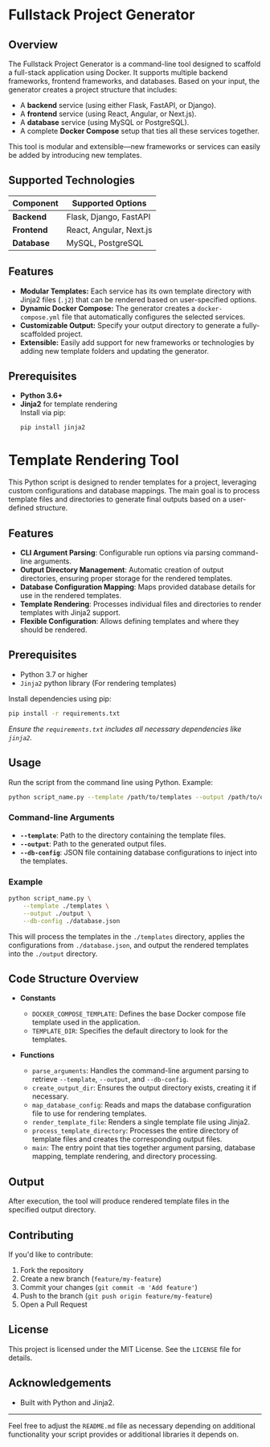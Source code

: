 # Fullstack Project Generator

## Overview

The Fullstack Project Generator is a command-line tool designed to scaffold a full-stack application using Docker. It supports multiple backend frameworks, frontend frameworks, and databases. Based on your input, the generator creates a project structure that includes:

- A **backend** service (using either Flask, FastAPI, or Django).
- A **frontend** service (using React, Angular, or Next.js).
- A **database** service (using MySQL or PostgreSQL).
- A complete **Docker Compose** setup that ties all these services together.

This tool is modular and extensible—new frameworks or services can easily be added by introducing new templates.

## Supported Technologies

| Component | Supported Options               |
|-----------|---------------------------------|
| **Backend**   | Flask, Django, FastAPI       |
| **Frontend**  | React, Angular, Next.js      |
| **Database**  | MySQL, PostgreSQL            |

## Features

- **Modular Templates:** Each service has its own template directory with Jinja2 files (`.j2`) that can be rendered based on user-specified options.
- **Dynamic Docker Compose:** The generator creates a `docker-compose.yml` file that automatically configures the selected services.
- **Customizable Output:** Specify your output directory to generate a fully-scaffolded project.
- **Extensible:** Easily add support for new frameworks or technologies by adding new template folders and updating the generator.

## Prerequisites

- **Python 3.6+**  
- **Jinja2** for template rendering  
  Install via pip:
  ```bash
  pip install jinja2


# Template Rendering Tool

This Python script is designed to render templates for a project, leveraging custom configurations and database mappings. The main goal is to process template files and directories to generate final outputs based on a user-defined structure.

## Features

- **CLI Argument Parsing**: Configurable run options via parsing command-line arguments.
- **Output Directory Management**: Automatic creation of output directories, ensuring proper storage for the rendered templates.
- **Database Configuration Mapping**: Maps provided database details for use in the rendered templates.
- **Template Rendering**: Processes individual files and directories to render templates with Jinja2 support.
- **Flexible Configuration**: Allows defining templates and where they should be rendered.

## Prerequisites

- Python 3.7 or higher
- `Jinja2` python library (For rendering templates)

Install dependencies using pip:

```bash
pip install -r requirements.txt
```

_Ensure the `requirements.txt` includes all necessary dependencies like `jinja2`._

## Usage

Run the script from the command line using Python. Example:

```bash
python script_name.py --template /path/to/templates --output /path/to/output --db-config /path/to/db_config.json
```

### Command-line Arguments

- **`--template`**: Path to the directory containing the template files.  
- **`--output`**: Path to the generated output files.  
- **`--db-config`**: JSON file containing database configurations to inject into the templates.  

### Example

```bash
python script_name.py \
    --template ./templates \
    --output ./output \
    --db-config ./database.json
```

This will process the templates in the `./templates` directory, applies the configurations from `./database.json`, and output the rendered templates into the `./output` directory.

## Code Structure Overview

- **Constants**
  - `DOCKER_COMPOSE_TEMPLATE`: Defines the base Docker compose file template used in the application.
  - `TEMPLATE_DIR`: Specifies the default directory to look for the templates.

- **Functions**
  - `parse_arguments`: Handles the command-line argument parsing to retrieve `--template`, `--output`, and `--db-config`.
  - `create_output_dir`: Ensures the output directory exists, creating it if necessary.
  - `map_database_config`: Reads and maps the database configuration file to use for rendering templates.
  - `render_template_file`: Renders a single template file using Jinja2.
  - `process_template_directory`: Processes the entire directory of template files and creates the corresponding output files.
  - `main`: The entry point that ties together argument parsing, database mapping, template rendering, and directory processing.

## Output

After execution, the tool will produce rendered template files in the specified output directory.

## Contributing

If you'd like to contribute:

1. Fork the repository
2. Create a new branch (`feature/my-feature`)
3. Commit your changes (`git commit -m 'Add feature'`)
4. Push to the branch (`git push origin feature/my-feature`)
5. Open a Pull Request

## License

This project is licensed under the MIT License. See the `LICENSE` file for details.

## Acknowledgements

- Built with Python and Jinja2.

---

Feel free to adjust the `README.md` file as necessary depending on additional functionality your script provides or additional libraries it depends on.